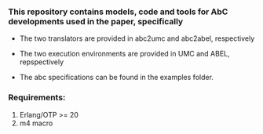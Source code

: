 ### This repository contains models, code and tools for AbC developments used in the paper, specifically

- The two translators are provided in abc2umc and abc2abel, respectively

- The two execution environments are provided in UMC and ABEL, repspectively

- The abc specifications can be found in the examples folder.

### Requirements:

1. Erlang/OTP >= 20
2. m4 macro

